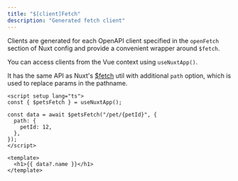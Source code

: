 ```yaml
---
title: "$[client]Fetch"
description: "Generated fetch client"
---
```


Clients are generated for each OpenAPI client specified in the `openFetch` section of Nuxt config and provide a convenient wrapper around `$fetch`.

You can access clients from the Vue context using `useNuxtApp()`.

It has the same API as Nuxt's [$fetch](https://nuxt.com/docs/api/utils/dollarfetch) util with additional `path` option, which is used to replace params in the pathname.

```vue
<script setup lang="ts">
const { $petsFetch } = useNuxtApp();

const data = await $petsFetch("/pet/{petId}", {
  path: {
    petId: 12,
  },
});
</script>

<template>
  <h1>{{ data?.name }}</h1>
</template>
```

